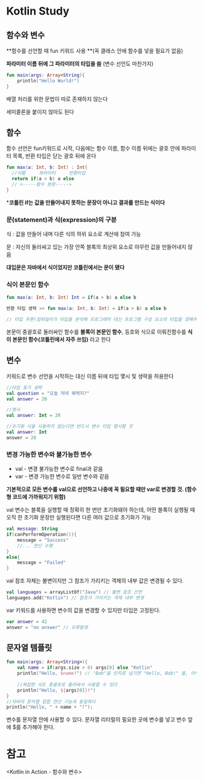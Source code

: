 # Kotlin Study

## 함수와 변수





**함수를 선언할 때 fun 키워드 사용 **(꼭 클래스 안에 함수를 넣을 필요가 없음)

**파라미터 이름 뒤에 그 파라미터의 타입을 씀** (변수 선언도 마찬가지)

```kotlin
fun main(args: Array<String){
    println("Hello World!")
}
```



배열 처리를 위한 문법이 따로 존재하지 않는다

세미콜론을 붙이지 않아도 된다



## 함수

함수 선언은 fun키워드로 시작, 다음에는 함수 이름, 함수 이름 뒤에는 괄호 안에 파라미터 목록, 반환 타입은 닫는 괄호 뒤에 온다

```kotlin
fun max(a: Int, b: Int) : Int{
  //이름     파라미터     반환타입
  return if(a > b) a else 
  // <-----함수 본문----->
}
```

***코틀린 if는 값을 만들어내지 못하는 문장이 아니고 결과를 만드는 식이다**

### 문(statement)과 식(expression)의 구분

식 : 값을 만들어 내며 다른 식의 하위 요소로 계산에 참여 가능

문 : 자신의 둘러싸고 있는 가장 안쪽 블록의 최상위 요소로 아무런 값을 만들어내지 않음

**대입문은 자바에서 식이었지만 코틀린에서는 문이 됐다**



### 식이 본문인 함수

```kotlin
fun max(a: Int, b: Int) Int = if(a > b) a else b

반환 타입 생략 >> fun max(a: Int, b: Int) = if(a > b) a else b

// 타입 추론(컴파일러가 타입을 분석해 프로그래머 대신 프로그램 구성 요소의 타입을 정해주는 기능) 기능 덕에 생략(식이 본문인 함수 일때만) 가능
```



본문이 중괄호로 둘러싸인 함수를 **블록이 본문인 함수**, 등호와 식으로 이뤄진함수를 **식이 본문인 함수(코틀린에서 자주 쓰임)** 라고 한다



## 변수

키워드로 변수 선언을 시작하는 대신 이름 뒤에 타입 몇시 및 생략을 허용한다

```kotlin
//타입 표기 생략
val question = "오늘 저녁 뭐먹지?"
val answer = 20

//명시
val answer: Int = 20

//초기화 식을 사용하지 않는다면 반드시 변수 타입 명시할 것
val answer: Int
answer = 20
```



### 변경 가능한 변수와 불가능한 변수

* val  - 변경 불가능한 변수로 final과 같음
* var - 변경 가능한 변수로 일반 변수와 같음

**기본적으로 모든 변수를 val으로 선언하고 나중에 꼭 필요할 때만 var로 변경할 것.  (함수형 코드에 가까워지기 위함)**

val 변수는 블록을 실행할 때 정확히 한 번만 초기화돼야 하는데, 어떤 블록이 실행될 때 오직 한 초기화 문장만 실행된다면 다른 여러 값으로 초기화가 가능

``` kotlin
val message: String
if(canPerformOperation()){
    message = "Success"
    //... 연산 수행
}
else{
    message = "Failed"
}
```



val 참조 자체는 불변이지만 그 참조가 가리키는 객체의 내부 값은 변경될 수 있다.

```kotlin
val languages = arrayListOf("Java") // 불변 참조 선언
languages.add("Kotlin") // 참조가 가리키는 객체 내부 변경
```



var 키워드를 사용하면 변수의 값을 변경할 수 있지만 타입은 고정된다.

```kotlin
var answer = 42
answer = "no answer" // 오류발생
```



## 문자열 템플릿

```kotlin
fun main(args: Array<String>){
    val name = if(args.size > 0) args[0] else "Kotlin"
    println("Hello, $name!") // "Bob"을 인자로 넘기면 "Hello, Bob!" 을, 아무 인자도 없으면 "Hello, World!" 출력 
    
    //복잡한 식도 중괄호로 둘러싸서 사용할 수 있다
    println("Hello, ${args[0]}!")
}
//자바의 문자열 접합 연산 기능과 동일하다
println("Hello, " + name + "!");


```

변수를 문자열 안에 사용할 수 있다. 문자열 리터럴의 필요한 곳에 변수를 넣고 변수 앞에 $를 추가해야 한다.



# 참고

<Kotlin in Action - 함수와 변수> 